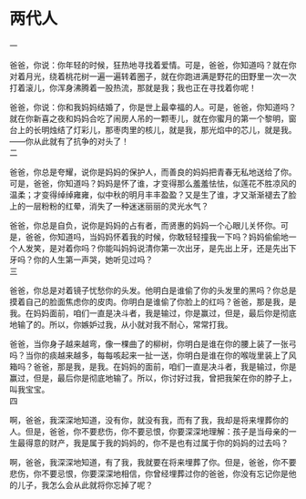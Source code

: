 # 两代人
一  

爸爸，你说：你年轻的时候，狂热地寻找着爱情。可是，爸爸，你知道吗？就在你对着月光，绕着桃花树一遍一遍转着圈子，就在你跑进满是野花的田野里一次一次打着滚儿，你浑身沸腾着一股热流，那就是我；我也正在寻找着你呢！ 

爸爸，你说：你和我妈妈结婚了，你是世上最幸福的人。可是，爸爸，你知道吗？就在你新喜之夜和妈妈合吃了闹房人吊的一颗枣儿，就在你蜜月的第一个黎明，窗台上的长明烛结了灯彩儿，那枣肉里的核儿，就是我，那光焰中的芯儿，就是我。——你从此就有了抗争的对头了！  
二  

爸爸，你总是夸耀，说你是妈妈的保护人，而善良的妈妈把青春无私地送给了你。可是，爸爸，你知道吗？妈妈是怀了谁，才变得那么羞羞怯怯，似莲花不胜凉风的温柔；才变得绰绰雍雍，似中秋的明月丰丰盈盈？又是生了谁，才又渐渐褪去了脸上的一层粉粉的红晕，消失了一种迷迷丽丽的灵光水气？ 

 爸爸，你总是自负，说你是妈妈的占有者，而贤惠的妈妈一个心眼儿关怀你。可是，爸爸，你知道吗，当妈妈怀着我的时候，你敢轻轻撞我一下吗？妈妈偷偷地一个人发笑，是对着你吗？你能叫妈妈说清你第一次出牙，是先出上牙，还是先出下牙吗？你的人生第一声哭，她听见过吗？  
三  

爸爸，你总是对着镜子忧愁你的头发。他明白是谁偷了你的头发里的黑吗？你总是摸着自己的脸面焦虑你的皮肉。你明白是谁偷了你脸上的红吗？爸爸，那是我，是我。在妈妈面前，咱们一直是决斗者，我是输过，你是赢过，但是，最后你是彻底地输了的。所以，你嫉妒过我，从小就对我不耐心，常常打我。 

 爸爸，当你身子越来越弯，像一棵曲了的柳树，你明白是谁在你的腰上装了一张弓吗？当你的痰越来越多，每每咳起来一扯一送，你明白是谁在你的喉咙里装上了风箱吗？爸爸，那是我，是我。在妈妈的面前，咱们一直是决斗者，我是输过，你是赢过，但是，最后你是彻底地输了。所以，你讨好过我，曾把我架在你的脖子上，叫我宝宝。  
四  

啊，爸爸，我深深地知道，没有你，就没有我，而有了我，我却是将来埋葬你的人。但是，爸爸，你不要悲伤，你不要忌恨，你要深深地理解：孩子是当母亲的一生最得意的财产，我是属于我的妈妈的，你不是也有过属于你的妈妈的过去吗？ 

啊，爸爸，我深深地知道，有了我，我就要在将来埋葬了你。但是，爸爸，你不要悲伤，你不要忌恨，你要深深地相信，你曾经埋葬过你的爸爸，你没有忘记你是他的儿子，我怎么会从此就将你忘掉了呢？
  